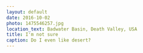 ```yaml
---
layout: default
date: 2016-10-02
photo: 1475546257.jpg
location_text: Badwater Basin, Death Valley, USA
title: I'm not sure
caption: Do I even like desert?
---
```

